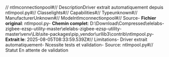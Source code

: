// ntlmconnectionpool#// DescriptionDriver extrait automatiquement depuis ntlmpool.py#// Classelights#// Capabilities#// Typeunknown#// ManufacturerUnknown#// Modelntlmconnectionpool#// Source- **Fichier original**: ntlmpool.py- **Chemin complet**: D:\Download\Compressed\elelabs-zigbee-ezsp-utility-master\elelabs-zigbee-ezsp-utility-master\venv\Lib\site-packages\pip\_vendor\urllib3\contrib\ntlmpool.py- **Extrait le**: 2025-08-05T08:33:59.539Z#// Limitations- Driver extrait automatiquement- Ncessite tests et validation- Source: ntlmpool.py#// Statut En attente de validation